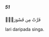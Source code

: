 ##### 51

<span class="ayah">فَرَّتْ مِن قَسْوَرَةٍۭ</span>

<span class="ayah_translation">lari daripada singa.</span>
